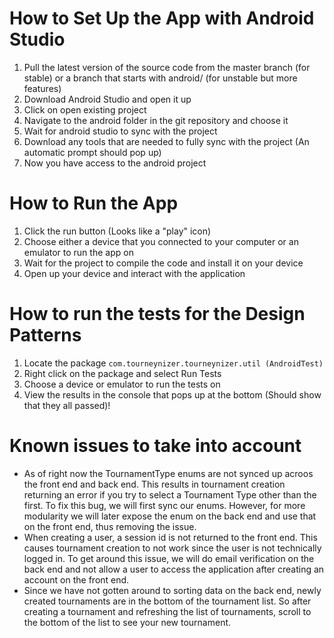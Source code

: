 # How to Set Up the App with Android Studio

1. Pull the latest version of the source code from the master branch (for stable) or a branch that starts with android/ (for unstable but more features)
2. Download Android Studio and open it up
3. Click on open existing project
4. Navigate to the android folder in the git repository and choose it
5. Wait for android studio to sync with the project 
6. Download any tools that are needed to fully sync with the project (An automatic prompt should pop up)
8. Now you have access to the android project

# How to Run the App

1. Click the run button (Looks like a "play" icon)
2. Choose either a device that you connected to your computer or an emulator to run the app on
3. Wait for the project to compile the code and install it on your device
4. Open up your device and interact with the application

# How to run the tests for the Design Patterns

1. Locate the package ```com.tourneynizer.tourneynizer.util (AndroidTest)```
2. Right click on the package and select Run Tests
3. Choose a device or emulator to run the tests on
4. View the results in the console that pops up at the bottom (Should show that they all passed)!

# Known issues to take into account

* As of right now the TournamentType enums are not synced up acroos the front end and back end.
This results in tournament creation returning an error if you try to select a Tournament Type other than the first.
To fix this bug, we will first sync our enums.
However, for more modularity we will later expose the enum on the back end and use that on the front end, thus removing the issue.
* When creating a user, a session id is not returned to the front end. This causes tournament creation to not work since the user is not technically logged in.
To get around this issue, we will do email verification on the back end and not allow a user to access the application after creating an account on the front end.
* Since we have not gotten around to sorting data on the back end, newly created tournaments are in the bottom of the tournament list.
So after creating a tournament and refreshing the list of tournaments, scroll to the bottom of the list to see your new tournament.